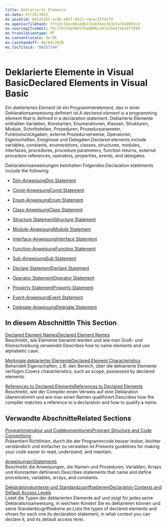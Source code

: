 ```yaml
---
title: Deklarierte Elemente
ms.date: 07/20/2015
ms.assetid: 0d1d1bb5-ac0b-485f-8922-cdcec5574c79
ms.openlocfilehash: f7fedc58ec061ddb133eb94ee3b3b7a7b49083cd
ms.sourcegitcommit: f8c270376ed905f6a8896ce0fe25b4f4b38ff498
ms.translationtype: MT
ms.contentlocale: de-DE
ms.lasthandoff: 06/04/2020
ms.locfileid: "84357244"
---
```

# <a name="declared-elements-in-visual-basic"></a><span data-ttu-id="346d0-102">Deklarierte Elemente in Visual Basic</span><span class="sxs-lookup"><span data-stu-id="346d0-102">Declared Elements in Visual Basic</span></span>
<span data-ttu-id="346d0-103">Ein *deklariertes Element* ist ein Programmierelement, das in einer Deklarationsanweisung definiert ist.</span><span class="sxs-lookup"><span data-stu-id="346d0-103">A *declared element* is a programming element that is defined in a declaration statement.</span></span> <span data-ttu-id="346d0-104">Deklarierte Elemente enthalten Variablen, Konstanten, Enumerationen, Klassen, Strukturen, Module, Schnittstellen, Prozeduren, Prozedurparameter, Funktionsrückgaben, externe Prozedurverweise, Operatoren, Eigenschaften, Ereignisse und Delegaten.</span><span class="sxs-lookup"><span data-stu-id="346d0-104">Declared elements include variables, constants, enumerations, classes, structures, modules, interfaces, procedures, procedure parameters, function returns, external procedure references, operators, properties, events, and delegates.</span></span>  
  
 <span data-ttu-id="346d0-105">Deklarationsanweisungen beinhalten Folgendes:</span><span class="sxs-lookup"><span data-stu-id="346d0-105">Declaration statements include the following:</span></span>  
  
- [<span data-ttu-id="346d0-106">Dim-Anweisung</span><span class="sxs-lookup"><span data-stu-id="346d0-106">Dim Statement</span></span>](../../../language-reference/statements/dim-statement.md)  
  
- [<span data-ttu-id="346d0-107">Const-Anweisung</span><span class="sxs-lookup"><span data-stu-id="346d0-107">Const Statement</span></span>](../../../language-reference/statements/const-statement.md)  
  
- [<span data-ttu-id="346d0-108">Enum-Anweisung</span><span class="sxs-lookup"><span data-stu-id="346d0-108">Enum Statement</span></span>](../../../language-reference/statements/enum-statement.md)  
  
- [<span data-ttu-id="346d0-109">Class-Anweisung</span><span class="sxs-lookup"><span data-stu-id="346d0-109">Class Statement</span></span>](../../../language-reference/statements/class-statement.md)  
  
- [<span data-ttu-id="346d0-110">Structure Statement</span><span class="sxs-lookup"><span data-stu-id="346d0-110">Structure Statement</span></span>](../../../language-reference/statements/structure-statement.md)  
  
- [<span data-ttu-id="346d0-111">Module-Anweisung</span><span class="sxs-lookup"><span data-stu-id="346d0-111">Module Statement</span></span>](../../../language-reference/statements/module-statement.md)  
  
- [<span data-ttu-id="346d0-112">Interface-Anweisung</span><span class="sxs-lookup"><span data-stu-id="346d0-112">Interface Statement</span></span>](../../../language-reference/statements/interface-statement.md)  
  
- [<span data-ttu-id="346d0-113">Function-Anweisung</span><span class="sxs-lookup"><span data-stu-id="346d0-113">Function Statement</span></span>](../../../language-reference/statements/function-statement.md)  
  
- [<span data-ttu-id="346d0-114">Sub-Anweisung</span><span class="sxs-lookup"><span data-stu-id="346d0-114">Sub Statement</span></span>](../../../language-reference/statements/sub-statement.md)  
  
- [<span data-ttu-id="346d0-115">Declare Statement</span><span class="sxs-lookup"><span data-stu-id="346d0-115">Declare Statement</span></span>](../../../language-reference/statements/declare-statement.md)  
  
- [<span data-ttu-id="346d0-116">Operator Statement</span><span class="sxs-lookup"><span data-stu-id="346d0-116">Operator Statement</span></span>](../../../language-reference/statements/operator-statement.md)  
  
- [<span data-ttu-id="346d0-117">Property Statement</span><span class="sxs-lookup"><span data-stu-id="346d0-117">Property Statement</span></span>](../../../language-reference/statements/property-statement.md)  
  
- [<span data-ttu-id="346d0-118">Event-Anweisung</span><span class="sxs-lookup"><span data-stu-id="346d0-118">Event Statement</span></span>](../../../language-reference/statements/event-statement.md)  
  
- [<span data-ttu-id="346d0-119">Delegate-Anweisung</span><span class="sxs-lookup"><span data-stu-id="346d0-119">Delegate Statement</span></span>](../../../language-reference/statements/delegate-statement.md)  
  
## <a name="in-this-section"></a><span data-ttu-id="346d0-120">In diesem Abschnitt</span><span class="sxs-lookup"><span data-stu-id="346d0-120">In This Section</span></span>  
 [<span data-ttu-id="346d0-121">Declared Element Names</span><span class="sxs-lookup"><span data-stu-id="346d0-121">Declared Element Names</span></span>](declared-element-names.md)  
 <span data-ttu-id="346d0-122">Beschreibt, wie Elemente benannt werden und wie man Groß- und Kleinschreibung verwendet.</span><span class="sxs-lookup"><span data-stu-id="346d0-122">Describes how to name elements and use alphabetic case.</span></span>  
  
 [<span data-ttu-id="346d0-123">Merkmale deklarierter Elemente</span><span class="sxs-lookup"><span data-stu-id="346d0-123">Declared Element Characteristics</span></span>](declared-element-characteristics.md)  
 <span data-ttu-id="346d0-124">Behandelt Eigenschaften, z.B. den Bereich, über die deklarierte Elemente verfügen.</span><span class="sxs-lookup"><span data-stu-id="346d0-124">Covers characteristics, such as scope, possessed by declared elements.</span></span>  
  
 [<span data-ttu-id="346d0-125">References to Declared Elements</span><span class="sxs-lookup"><span data-stu-id="346d0-125">References to Declared Elements</span></span>](references-to-declared-elements.md)  
 <span data-ttu-id="346d0-126">Beschreibt, wie der Compiler einen Verweis auf eine Deklaration übereinstimmt und wie man einen Namen qualifiziert.</span><span class="sxs-lookup"><span data-stu-id="346d0-126">Describes how the compiler matches a reference to a declaration and how to qualify a name.</span></span>  
  
## <a name="related-sections"></a><span data-ttu-id="346d0-127">Verwandte Abschnitte</span><span class="sxs-lookup"><span data-stu-id="346d0-127">Related Sections</span></span>  
 [<span data-ttu-id="346d0-128">Programmstruktur und Codekonventionen</span><span class="sxs-lookup"><span data-stu-id="346d0-128">Program Structure and Code Conventions</span></span>](../../program-structure/program-structure-and-code-conventions.md)  
 <span data-ttu-id="346d0-129">Präsentiert Richtlinien, durch die der Programmcode besser lesbar, leichter verständlich und einfacher zu verwalten ist.</span><span class="sxs-lookup"><span data-stu-id="346d0-129">Presents guidelines for making your code easier to read, understand, and maintain.</span></span>  
  
 [<span data-ttu-id="346d0-130">Anweisungen</span><span class="sxs-lookup"><span data-stu-id="346d0-130">Statements</span></span>](../../../language-reference/statements/index.md)  
 <span data-ttu-id="346d0-131">Beschreibt die Anweisungen, die Namen und Prozeduren, Variablen, Arrays und Konstanten definieren.</span><span class="sxs-lookup"><span data-stu-id="346d0-131">Describes statements that name and define procedures, variables, arrays, and constants.</span></span>  
  
 [<span data-ttu-id="346d0-132">Deklarationskontexte und Standardzugriffsebenen</span><span class="sxs-lookup"><span data-stu-id="346d0-132">Declaration Contexts and Default Access Levels</span></span>](../../../language-reference/statements/declaration-contexts-and-default-access-levels.md)  
 <span data-ttu-id="346d0-133">Listet die Typen der deklarierten Elemente auf und zeigt für jedes seine Deklarationsanweisung, in welchem Kontext Sie es deklarieren können und seine Standardzugriffsebene an.</span><span class="sxs-lookup"><span data-stu-id="346d0-133">Lists the types of declared elements and shows for each one its declaration statement, in what context you can declare it, and its default access level.</span></span>
